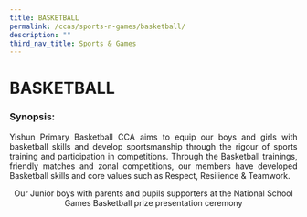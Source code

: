 ```yaml
---
title: BASKETBALL
permalink: /ccas/sports-n-games/basketball/
description: ""
third_nav_title: Sports & Games
---
```

# BASKETBALL

### Synopsis:

<p style="text-align: justify;">Yishun Primary Basketball CCA aims to equip our boys and girls with basketball skills and develop sportsmanship through the rigour of sports training and participation in competitions. Through the Basketball trainings, friendly matches and zonal competitions, our members have developed Basketball skills and core values such as Respect, Resilience & Teamwork.</p>



<center>Our Junior boys with parents and pupils supporters at the National School Games Basketball prize presentation ceremony
</center>


<center></center>



<center></center>


<center></center>



<center></center>


<center></center>



<center></center>